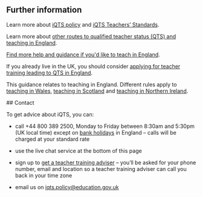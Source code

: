 ## Further information

Learn more about [iQTS policy](https://www.gov.uk/government/publications/international-qualified-teacher-status-iqts/introducing-the-international-qualified-teacher-status-iqts-pilot) and [iQTS Teachers’ Standards](https://www.gov.uk/government/publications/international-qualified-teacher-status-teachers-standards).

Learn more about [other routes to qualified teacher status (QTS) and teaching in England](https://www.gov.uk/government/publications/apply-for-qualified-teacher-status-qts-if-you-teach-outside-the-uk#apply-to-the-teaching-regulation-agency-tra).

[Find more help and guidance if you'd like to teach in England](/non-uk-teachers/teach-in-england-if-you-trained-overseas).

If you already live in the UK, you should consider [applying for teacher training leading to QTS in England](/steps-to-become-a-teacher).

This guidance relates to teaching in England. Different rules  apply to [teaching in Wales,](https://www.ewc.wales/site/index.php/en/registration/index.php?option=com_content&view=article&id=12&Itemid=170&lang=en) [teaching in Scotland](https://teachinscotland.scot/become-a-teacher/qualified-outside-scotland/) and [teaching in Northern Ireland](https://gtcni.org.uk/registration/getting-registered).

## Contact

To get advice about iQTS, you can:

- call +44 800 389 2500, Monday to Friday between 8:30am and 5:30pm (UK local time) except on [bank holidays](https://www.gov.uk/bank-holidays) in England – calls will be charged at your standard rate

- use the live chat service at the bottom of this page

- sign up to [get a teacher training adviser](/teacher-training-adviser/sign_up/identity) – you’ll be asked for your phone number, email and location so a teacher training adviser can call you back in your time zone

- email us on iqts.policy@education.gov.uk
